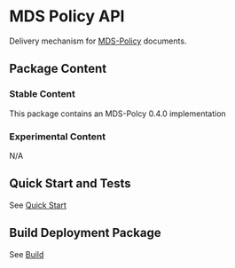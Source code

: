# MDS Policy API
Delivery mechanism for [MDS-Policy](https://github.com/openmobilityfoundation/mobility-data-specification/blob/dev/policy/README.md) documents.

## Package Content
### Stable Content
This package contains an MDS-Polcy 0.4.0 implementation
### Experimental Content
N/A

## Quick Start and Tests
See [Quick Start](../../README.md#Installation)

## Build Deployment Package
See [Build](../../README.md#Build)

